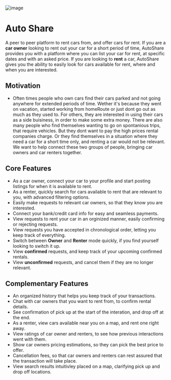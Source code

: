 ![image](https://user-images.githubusercontent.com/96367115/203287839-05d8fbf3-76df-41aa-b73e-ab06c6da3147.png)

# Auto Share
A peer to peer platform to rent cars from, and offer cars for rent. If you are a **car owner** looking to rent out your car for a short period of time, AutoShare provides you with a platform where you can list your car for rent, at specific dates and with an asked price. 
If you are looking to **rent** a car, AutoShare gives you the ability to easily look for cars available for rent, where and when you are interested.

## Motivation

  * Often times people who own cars find their cars parked and not going anywhere for extended periods of time. Wether it's because they went on vacation, started working from homeRoute or just dont go out as much as they used to. For others, they are interested in using their cars as a side buisiness, in order to make some extra money. There are also many people who find themselves wanting to go on spontanious trips, that require vehicles. But they dont want to pay the high prices rental companies charge. Or they find themselves in a situation where they need a car for a short time only, and renting a car would not be relevant. 
We want to help connect these two groups of people, bringing car owners and car renters together.

## Core Features

  * As a car owner, connect your car to your profile and start posting listings for when it is available to rent.
  * As a renter, quickly search for cars available to rent that are relevant to you, with advanced filtering options. 
  * Easily make requests to relevant car owners, so that they know you are interested. 
  * Connect your bank/credit card info for easy and seamless payments.
  * View requests to rent your car in an orginized manner, easily confirming or rejecting requests. 
  * View requests you have accepted in chronological order, letting you keep track of everything. 
  * Switch between **Owner** and **Renter** mode quickly, if you find yourself looking to switch it up. 
  * View **confirmed** requests, and keep track of your upcoming confirmed rentals.
  * View **unconfirmed** requests, and cancel them if they are no longer relevant. 


## Complementary Features

  * An organized history that helps you keep track of your transactions. 
  * Chat with car owners that you want to rent from, to confirm rental details. 
  * See confirmation of pick up at the start of the interation, and drop off at the end.
  * As a renter, view cars available near you on a map, and rent one right away.
  * View ratings of car owner and renters, to see how previous interactions went with them.
  * Show car owners pricing estimations, so they can pick the best price to offer. 
  * Cancellation fees, so that car owners and renters can rest assured that the transaction will take place.
  * View search results intuitivley placed on a map, clarifying pick up and drop off locations.
